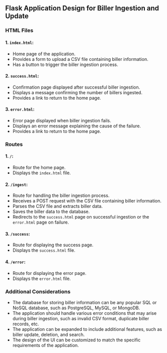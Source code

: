 ## Flask Application Design for Biller Ingestion and Update

### HTML Files

#### 1. `index.html`:
- Home page of the application.
- Provides a form to upload a CSV file containing biller information.
- Has a button to trigger the biller ingestion process.

#### 2. `success.html`:
- Confirmation page displayed after successful biller ingestion.
- Displays a message confirming the number of billers ingested.
- Provides a link to return to the home page.

#### 3. `error.html`:
- Error page displayed when biller ingestion fails.
- Displays an error message explaining the cause of the failure.
- Provides a link to return to the home page.

### Routes

#### 1. `/`:
- Route for the home page.
- Displays the `index.html` file.

#### 2. `/ingest`:
- Route for handling the biller ingestion process.
- Receives a POST request with the CSV file containing biller information.
- Parses the CSV file and extracts biller data.
- Saves the biller data to the database.
- Redirects to the `success.html` page on successful ingestion or the `error.html` page on failure.

#### 3. `/success`:
- Route for displaying the success page.
- Displays the `success.html` file.

#### 4. `/error`:
- Route for displaying the error page.
- Displays the `error.html` file.

### Additional Considerations

- The database for storing biller information can be any popular SQL or NoSQL database, such as PostgreSQL, MySQL, or MongoDB.
- The application should handle various error conditions that may arise during biller ingestion, such as invalid CSV format, duplicate biller records, etc.
- The application can be expanded to include additional features, such as biller update, deletion, and search.
- The design of the UI can be customized to match the specific requirements of the application.